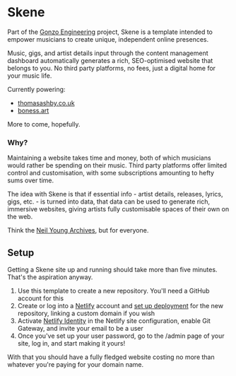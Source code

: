 # Skene

Part of the [Gonzo Engineering](https://gonzo.engineering) project, Skene is a template intended to empower musicians to create unique, independent online presences.

Music, gigs, and artist details input through the content management dashboard automatically generates a rich, SEO-optimised website that belongs to you. No third party platforms, no fees, just a digital home for your music life.

Currently powering:

- [thomasashby.co.uk](https://thomasashby.co.uk)
- [boness.art](https://boness.art)

More to come, hopefully.

### Why?

Maintaining a website takes time and money, both of which musicians would rather be spending on their music. Third party platforms offer limited control and customisation, with some subscriptions amounting to hefty sums over time.

The idea with Skene is that if essential info - artist details, releases, lyrics, gigs, etc. - is turned into data, that data can be used to generate rich, immersive websites, giving artists fully customisable spaces of their own on the web.

Think the [Neil Young Archives](https://neilyoungarchives.com/), but for everyone.

## Setup

Getting a Skene site up and running should take more than five minutes. That's the aspiration anyway.

1. Use this template to create a new repository. You'll need a GitHub account for this
2. Create or log into a [Netlify](https://www.netlify.com/) account and [set up deployment](https://docs.netlify.com/site-deploys/create-deploys/) for the new repository, linking a custom domain if you wish
3. Activate [Netlify Identity](https://docs.netlify.com/security/secure-access-to-sites/identity/) in the Netlify site configuration, enable Git Gateway, and invite your email to be a user
4. Once you've set up your user password, go to the /admin page of your site, log in, and start making it yours!

With that you should have a fully fledged website costing no more than whatever you're paying for your domain name.
